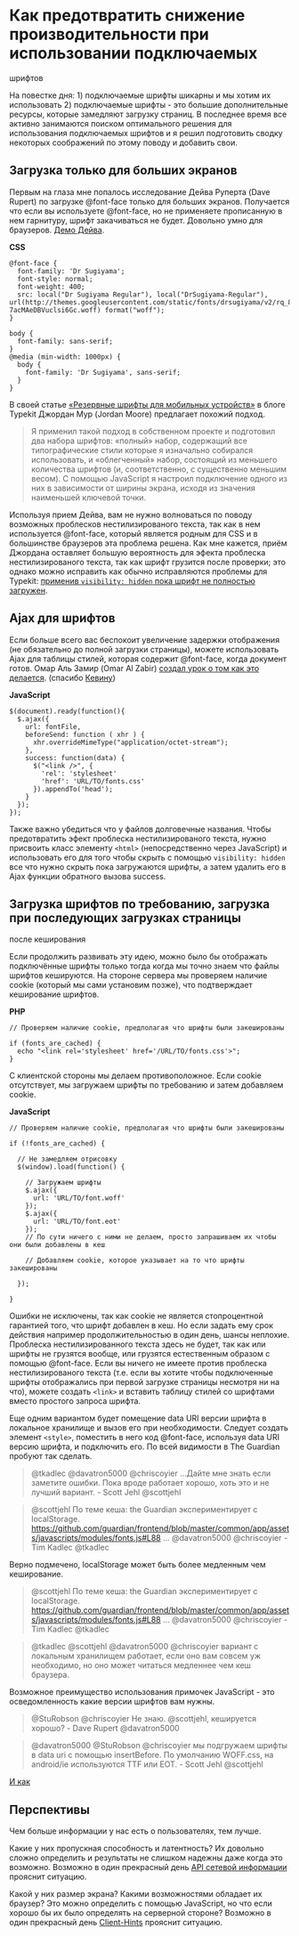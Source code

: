 # Как предотвратить снижение производительности при использовании подключаемых 
шрифтов

На повестке дня: 1) подключаемые шрифты шикарны и мы хотим их использовать 2) 
подключаемые шрифты - это большие дополнительные ресурсы, которые замедляют 
загрузку страниц. В последнее время все активно занимаются поиском оптимального 
решения для использования подключаемых шрифтов и я решил подготовить сводку 
некоторых соображений по этому поводу и добавить свои. 

## Загрузка только для больших экранов

Первым на глаза мне попалось исследование Дейва Руперта (Dave Rupert) по 
загрузке @font-face только для больших экранов. Получается что если вы 
используете @font-face, но не применяете прописанную в нем гарнитуру, шрифт 
закачиваться не будет. Довольно умно для браузеров. [Демо Дейва][1].

**CSS**

    @font-face {
      font-family: 'Dr Sugiyama';
      font-style: normal;
      font-weight: 400;
      src: local("Dr Sugiyama Regular"), local("DrSugiyama-Regular"), url(http://themes.googleusercontent.com/static/fonts/drsugiyama/v2/rq_8251Ifx6dE1Mq7bUM6brIa-7acMAeDBVuclsi6Gc.woff) format("woff");
    }

    body {
      font-family: sans-serif;
    }
    @media (min-width: 1000px) {
      body {
        font-family: 'Dr Sugiyama', sans-serif;
      }
    }

В своей статье [«Резервные шрифты для мобильных устройств»][2] в блоге Typekit 
Джордан Мур (Jordan Moore) предлагает похожий подход.

> Я применил такой подход в собственном проекте и подготовил два набора шрифтов: 
«полный» набор, содержащий все типографические стили которые я изначально 
собирался использовать, и «облегченный» набор, состоящий из меньшего количества 
шрифтов (и, соответственно, с существенно меньшим весом). С помощью JavaScript я 
настроил подключение одного из них в зависимости от ширины экрана, исходя из 
значения наименьшей ключевой точки. 

Используя прием Дейва, вам не нужно волноваться по поводу возможных проблесков 
нестилизированого текста, так как в нем используется @font-face, который 
является родным для CSS и в большинстве браузеров эта проблема решена. Как мне 
кажется, приём Джордана оставляет большую вероятность для эфекта проблеска 
нестилизированого текста, так как шрифт грузится после проверки; это однако 
можно исправить как обычно исправляются проблемы для Typekit: [применив 
`visibility: hidden` пока шрифт не полностью загружен][3]. 

## Ajax для шрифтов

Если больше всего вас беспокоит увеличение задержки отображения (не обязательно 
до полной загрузки страницы), можете использовать Ajax для таблицы стилей, 
которая содержит @font-face, когда документ готов. Омар Аль Замир (Omar Al 
Zabir) [создал урок о том как это делается][4]. (спасибо [Кевину][5])

**JavaScript**

    $(document).ready(function(){
      $.ajax({
        url: fontFile,
        beforeSend: function ( xhr ) {
          xhr.overrideMimeType("application/octet-stream");
        },
        success: function(data) {
          $("<link />", {
            'rel': 'stylesheet'
            'href': 'URL/TO/fonts.css'
          }).appendTo('head');
        }
      });
    });

Также важно убедиться что у файлов долговечные названия. Чтобы предотвратить 
эфект проблеска нестилизированого текста, нужно присвоить класс элементу `<html>` 
(непосредственно через JavaScript) и использовать его для того чтобы скрыть с 
помощью `visibility: hidden` все что нужно скрыть пока загружаются шрифты, а 
затем удалить его в Ajax функции обратного вызова success. 

## Загрузка шрифтов по требованию, загрузка при последующих загрузках страницы 
после кеширования

Если продолжить развивать эту идею, можно было бы отображать подключённые шрифты 
только тогда когда мы точно знаем что файлы шрифтов кешируются. На стороне 
сервера мы проверяем наличие cookie (который мы сами установим позже), что 
подтверждает кеширование шрифтов. 

**PHP**

    // Проверяем наличие cookie, предполагая что шрифты были закешированы

    if (fonts_are_cached) {
      echo "<link rel='stylesheet' href='/URL/TO/fonts.css'>";
    }

С клиентской стороны мы делаем противоположное. Если cookie отсутствует, мы 
загружаем шрифты по требованию и затем добавляем cookie. 

**JavaScript**

    // Проверяем наличие cookie, предполагая что шрифты были закешированы

    if (!fonts_are_cached) {

      // Не замедляем отрисовку
      $(window).load(function() {

        // Загружаем шрифты
        $.ajax({
          url: 'URL/TO/font.woff'
        });
        $.ajax({
          url: 'URL/TO/font.eot'
        });
        // По сути ничего с ними не делаем, просто запрашиваем их чтобы они были добавлены в кеш 

        // Добавляем cookie, которое указывает на то что шрифты закешированы 

      });
  
    }

Ошибки не исключены, так как cookie не является стопроцентной гарантией того, 
что шрифт добавлен в кеш. Но если задать ему срок действия например 
продолжительностью в один день, шансы неплохие. Проблеска нестилизированного 
текста здесь не будет, так как или шрифты не грузятся вообще, или грузятся 
естественным образом с помощью @font-face. Если вы ничего не имеете против 
проблеска нестилизированого текста (т.е. если вы хотите чтобы подключенные 
шрифты отображались при первой загрузке страницы несмотря ни на что), можете 
создать `<link>` и вставить таблицу стилей со шрифтами вместо простого запроса 
шрифта. 

Еще одним вариантом будет помещение data URI версии шрифта в локальное хранилище 
и вызов его при необходимости. Следует создать элемент `<style>`, поместить в 
него код @font-face, используя data URI версию шрифта, и подключить его. По всей 
видимости в The Guardian пробуют так сделать.

> @tkadlec @davatron5000 @chriscoyier ...Дайте мне знать если заметите ошибки. 
Пока вроде работает хорошо, хоть это и не лучший вариант. -  Scott Jehl @scottjehl

> @scottjehl По теме кеша: the Guardian экспериментирует с localStorage. https://github.com/guardian/frontend/blob/master/common/app/assets/javascripts/modules/fonts.js#L88 … @davatron5000 @chriscoyier -  Tim Kadlec @tkadlec

Верно подмечено, localStorage может быть более медленным чем кеширование.

> @scottjehl По теме кеша: the Guardian экспериментирует с localStorage. https://github.com/guardian/frontend/blob/master/common/app/assets/javascripts/modules/fonts.js#L88 … @davatron5000 @chriscoyier -  Tim Kadlec @tkadlec

> @tkadlec @scottjehl @davatron5000 @chriscoyier вариант с локальным хранилищем 
работает, если оно вам совсем уж необходимо, но оно может читаться медленнее чем 
кеш браузера.

Возможное преимущество использования примочек JavaScript - это осведомленность 
какие версии шрифтов вам нужны.

> @StuRobson @chriscoyier Не знаю. @scottjehl, кешируется хорошо? -  Dave Rupert 
@davatron5000

> @davatron5000 @StuRobson @chriscoyier мы подгружаем шрифты в data uri с 
помощью insertBefore. По умолчанию WOFF.css, на android/ie используются TTF или 
EOT. -  Scott Jehl @scottjehl

[И как][6]

## Перспективы

Чем больше информации у нас есть о пользователях, тем лучше. 

Какие у них пропускная способность и латентность? Их довольно сложно определить 
и результаты не слишком надежны даже когда это возможно. Возможно в один 
прекрасный день [API сетевой информации][7] прояснит ситуацию. 

Какой у них размер экрана? Какими возможностями обладает их браузер? Это можно 
определить с помощью JavaScript, но что если хорошо бы их было определять на 
серверной стороне? Возможно в один прекрасный день [Client-Hints][8] прояснит 
ситуацию.

[1]: http://codepen.io/davatron5000/pen/nrfGA
[2]: http://blog.typekit.com/2013/04/17/fallback-fonts-on-mobile-devices/
[3]: http://blog.typekit.com/2010/10/29/font-events-controlling-the-fout/
[4]: http://www.codeproject.com/Articles/462209/Using-custom-font-without-slowing-down-page-load
[5]: https://twitter.com/ilikevests/status/324593491411873792
[6]: https://gist.github.com/scottjehl/5406853
[7]: http://www.w3.org/TR/netinfo-api/#the-networkinformation-interface
[8]: https://github.com/igrigorik/http-client-hints

